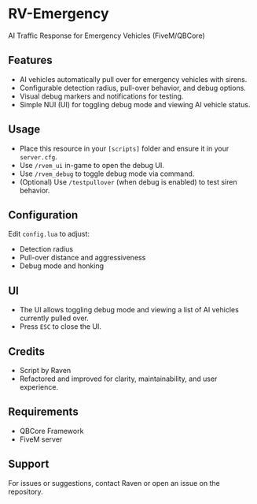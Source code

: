 # RV-Emergency

AI Traffic Response for Emergency Vehicles (FiveM/QBCore)

## Features
- AI vehicles automatically pull over for emergency vehicles with sirens.
- Configurable detection radius, pull-over behavior, and debug options.
- Visual debug markers and notifications for testing.
- Simple NUI (UI) for toggling debug mode and viewing AI vehicle status.

## Usage
- Place this resource in your `[scripts]` folder and ensure it in your `server.cfg`.
- Use `/rvem_ui` in-game to open the debug UI.
- Use `/rvem_debug` to toggle debug mode via command.
- (Optional) Use `/testpullover` (when debug is enabled) to test siren behavior.

## Configuration
Edit `config.lua` to adjust:
- Detection radius
- Pull-over distance and aggressiveness
- Debug mode and honking

## UI
- The UI allows toggling debug mode and viewing a list of AI vehicles currently pulled over.
- Press `ESC` to close the UI.

## Credits
- Script by Raven
- Refactored and improved for clarity, maintainability, and user experience.

## Requirements
- QBCore Framework
- FiveM server

## Support
For issues or suggestions, contact Raven or open an issue on the repository.
